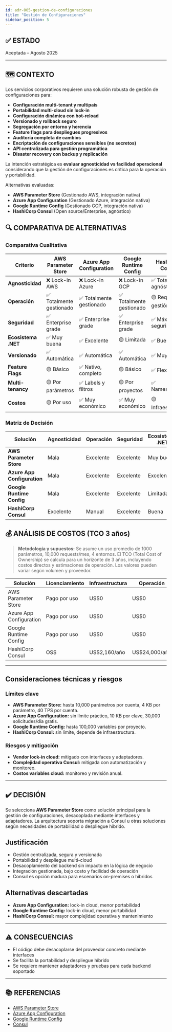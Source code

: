 ```yaml
---
id: adr-005-gestion-de-configuraciones
title: "Gestión de Configuraciones"
sidebar_position: 5
---
```


## ✅ ESTADO

Aceptada – Agosto 2025

---

## 🗺️ CONTEXTO

Los servicios corporativos requieren una solución robusta de gestión de configuraciones para:

- **Configuración multi-tenant y multipaís**
- **Portabilidad multi-cloud sin lock-in**
- **Configuración dinámica con hot-reload**
- **Versionado y rollback seguro**
- **Segregación por entorno y herencia**
- **Feature flags para despliegues progresivos**
- **Auditoría completa de cambios**
- **Encriptación de configuraciones sensibles (no secretos)**
- **API centralizada para gestión programática**
- **Disaster recovery con backup y replicación**

La intención estratégica es **evaluar agnosticidad vs facilidad operacional** considerando que la gestión de configuraciones es crítica para la operación y portabilidad.

Alternativas evaluadas:

- **AWS Parameter Store** (Gestionado AWS, integración nativa)
- **Azure App Configuration** (Gestionado Azure, integración nativa)
- **Google Runtime Config** (Gestionado GCP, integración nativa)
- **HashiCorp Consul** (Open source/Enterprise, agnóstico)

## 🔍 COMPARATIVA DE ALTERNATIVAS

### Comparativa Cualitativa

| Criterio              | AWS Parameter Store | Azure App Configuration | Google Runtime Config | HashiCorp Consul |
|----------------------|--------------------|------------------------|----------------------|------------------|
| **Agnosticidad**     | ❌ Lock-in AWS     | ❌ Lock-in Azure       | ❌ Lock-in GCP        | ✅ Totalmente agnóstico |
| **Operación**        | ✅ Totalmente gestionado | ✅ Totalmente gestionado | ✅ Totalmente gestionado | 🟡 Requiere gestión |
| **Seguridad**        | ✅ Enterprise grade | ✅ Enterprise grade     | ✅ Enterprise grade   | ✅ Máxima seguridad |
| **Ecosistema .NET**  | ✅ Muy buena        | ✅ Excelente           | 🟡 Limitada           | ✅ Buena |
| **Versionado**       | ✅ Automática       | ✅ Automática          | ✅ Automática         | ✅ Muy flexible |
| **Feature Flags**    | 🟡 Básico           | ✅ Nativo, completo    | 🟡 Básico             | ✅ Flexible |
| **Multi-tenancy**    | 🟡 Por parámetros   | ✅ Labels y filtros    | 🟡 Por proyectos      | ✅ Namespaces |
| **Costos**           | 🟡 Por uso          | ✅ Muy económico       | ✅ Muy económico      | 🟡 Infraestructura |

### Matriz de Decisión

| Solución                | Agnosticidad | Operación | Seguridad | Ecosistema .NET | Recomendación         |
|------------------------|--------------|-----------|-----------|-----------------|-----------------------|
| **AWS Parameter Store**| Mala         | Excelente | Excelente | Muy buena       | ✅ **Seleccionada**    |
| **Azure App Configuration** | Mala    | Excelente | Excelente | Excelente       | 🟡 Considerada         |
| **Google Runtime Config**   | Mala    | Excelente | Excelente | Limitada        | ❌ Descartada          |
| **HashiCorp Consul**        | Excelente | Manual  | Excelente | Buena           | 🟡 Alternativa         |

## 💰 ANÁLISIS DE COSTOS (TCO 3 años)

> **Metodología y supuestos:** Se asume un uso promedio de 1000 parámetros, 10,000 requests/mes, 4 entornos. El TCO (Total Cost of Ownership) se calcula para un horizonte de 3 años, incluyendo costos directos y estimaciones de operación. Los valores pueden variar según volumen y proveedor.

| Solución                | Licenciamiento     | Infraestructura | Operación         | TCO 3 años         |
|------------------------|-------------------|----------------|-------------------|--------------------|
| AWS Parameter Store    | Pago por uso      | US$0           | US$0              | US$1,440/año       |
| Azure App Configuration| Pago por uso      | US$0           | US$0              | US$1,800/año       |
| Google Runtime Config  | Pago por uso      | US$0           | US$0              | US$1,680/año       |
| HashiCorp Consul       | OSS               | US$2,160/año   | US$24,000/año     | US$78,480          |

---

## Consideraciones técnicas y riesgos

### Límites clave

- **AWS Parameter Store:** hasta 10,000 parámetros por cuenta, 4 KB por parámetro, 40 TPS por cuenta.
- **Azure App Configuration:** sin límite práctico, 10 KB por clave, 30,000 solicitudes/día gratis.
- **Google Runtime Config:** hasta 100,000 variables por proyecto.
- **HashiCorp Consul:** sin límite, depende de infraestructura.

### Riesgos y mitigación

- **Vendor lock-in cloud:** mitigado con interfaces y adaptadores.
- **Complejidad operativa Consul:** mitigada con automatización y monitoreo.
- **Costos variables cloud:** monitoreo y revisión anual.

---

## ✔️ DECISIÓN

Se selecciona **AWS Parameter Store** como solución principal para la gestión de configuraciones, desacoplada mediante interfaces y adaptadores. La arquitectura soporta migración a Consul u otras soluciones según necesidades de portabilidad o despliegue híbrido.

## Justificación

- Gestión centralizada, segura y versionada
- Portabilidad y despliegue multi-cloud
- Desacoplamiento del backend sin impacto en la lógica de negocio
- Integración gestionada, bajo costo y facilidad de operación
- Consul es opción madura para escenarios on-premises o híbridos

## Alternativas descartadas

- **Azure App Configuration:** lock-in cloud, menor portabilidad
- **Google Runtime Config:** lock-in cloud, menor portabilidad
- **HashiCorp Consul:** mayor complejidad operativa y mantenimiento

---

## ⚠️ CONSECUENCIAS

- El código debe desacoplarse del proveedor concreto mediante interfaces
- Se facilita la portabilidad y despliegue híbrido
- Se requiere mantener adaptadores y pruebas para cada backend soportado

---

## 📚 REFERENCIAS

- [AWS Parameter Store](https://aws.amazon.com/systems-manager/features/#Parameter_Store)
- [Azure App Configuration](https://azure.microsoft.com/en-us/services/app-configuration/)
- [Google Runtime Config](https://cloud.google.com/deployment-manager/runtime-configurator)
- [Consul](https://www.consul.io/)
